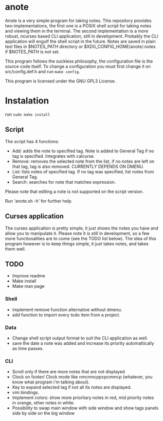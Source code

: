 # anote

Anote is a very simple program for taking notes. This repository provides two implementations, the first one is
a POSIX shell script for taking notes and viewing them in the terminal.
The second implementation is a more robust, ncurses based CLI application, still in development.
Probably the CLI application will engulf the shell script in the future.
Notes are saved in plain text files in $NOTES_PATH directory or $XDG_CONFIG_HOME/anote/.notes if $NOTES_PATH is not set.

This program follows the suckless philosophy, the configuration file is the source code itself.
To change a configuration you must first change it on src/config.def.h and run ```make config```.

This program is licensed under the GNU GPL3 License.

# Instalation
run ```sudo make install```

## Script
The script has 4 functions:
+ Add: adds the note to specified tag. Note is added to General Tag if no tag is specified. Integrates with calcurse.
+ Remove: removes the selected note from the list, if no notes are left on that tag, tag is also removed. CURRENTLY DEPENDS ON DMENU.
+ List: lists notes of specified tag. If no tag was specified, list notes from General Tag.
+ Search: searches for note that matches expression.

Please note that editing a note is not supported on the script version.

Run 'anote.sh -h' for further help.

## Curses application
The curses application is pretty simple, it just shows the notes you have and allow you to manipulate it.
Please note it is still in development, so a few more functionalities are to come (see the TODO list below).
The idea of this program however is to keep things simple, it just takes notes, and takes them well.

## TODO
+ Improve readme
+ Make install
+ Make man page

### Shell
+ implement remove function alternative without dmenu.
+ add function to import every todo item from a project.

### Data
+ Change shell script output format to suit the CLI application as well.
+ save the date a note was added and increase its priority automattically as time passes.

### CLI
+ Scroll only if there are more notes that are not displayed
+ Clock on footer/ Clock mode like nmcnmcppcpcmmcp (whatever, you know what program i'm talking about).
+ Key to expand selected tag if not all its notes are displayed.
+ vim bindings.
+ Implement colors: show more prioritary notes in red, mid priority notes in orange, other notes in white.
+ Possibility to swap main window with side window and show tags panels side by side on the big window
